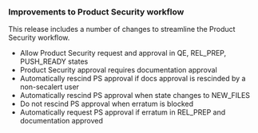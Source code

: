 ### Improvements to Product Security workflow

This release includes a number of changes to streamline the Product Security workflow.

- Allow Product Security request and approval in QE, REL_PREP, PUSH_READY states
- Product Security approval requires documentation approval
- Automatically rescind PS approval if docs approval is rescinded by a non-secalert user
- Automatically rescind PS approval when state changes to NEW_FILES
- Do not rescind PS approval when erratum is blocked
- Automatically request PS approval if erratum in REL_PREP and documentation approved

